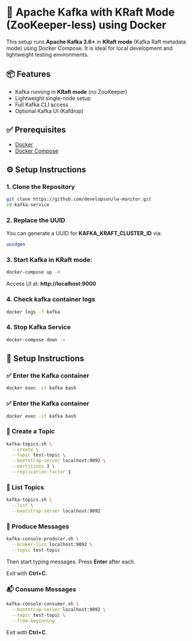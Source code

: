 # 🦉 Apache Kafka with KRaft Mode (ZooKeeper-less) using Docker

This setup runs **Apache Kafka 3.6+** in **KRaft mode** (Kafka Raft metadata mode) using Docker Compose. It is ideal for local development and lightweight testing environments.

## 📦 Features

- Kafka running in **KRaft mode** (no ZooKeeper)
- Lightweight single-node setup
- Full Kafka CLI access
- Optional Kafka UI (Kafdrop)

## ✅ Prerequisites

- [Docker](https://www.docker.com/)
- [Docker Compose](https://docs.docker.com/compose/)

## ⚙️ Setup Instructions

### 1. Clone the Repository

```bash
git clone https://github.com/developsun/lw-monitor.git
cd kafka-service
```

### 2. Replace the UUID 

You can generate a UUID for **KAFKA_KRAFT_CLUSTER_ID** via:

```bash
uuidgen
```

### 3. Start Kafka in KRaft mode:

```bash
docker-compose up -d
```
Access UI at: **http://localhost:9000**

### 4. Check kafka container logs

```bash
docker logs -f kafka
```

### 4. Stop Kafka Service

```bash
docker-compose down -v
```

## 🧪 Setup Instructions

### ✅ Enter the Kafka container

```bash
docker exec -it kafka bash
```

### ✅ Enter the Kafka container

```bash
docker exec -it kafka bash
```

### 📌 Create a Topic

```bash
kafka-topics.sh \
  --create \
  --topic test-topic \
  --bootstrap-server localhost:9092 \
  --partitions 3 \
  --replication-factor 1
```

### 📃 List Topics

```bash
kafka-topics.sh \
  --list \
  --bootstrap-server localhost:9092
```

### 📨 Produce Messages

```bash
kafka-console-producer.sh \
  --broker-list localhost:9092 \
  --topic test-topic
```
Then start typing messages. Press **Enter** after each.

Exit with **Ctrl+C.**

### 📬 Consume Messages

```bash
kafka-console-consumer.sh \
  --bootstrap-server localhost:9092 \
  --topic test-topic \
  --from-beginning
```
Exit with **Ctrl+C**.

